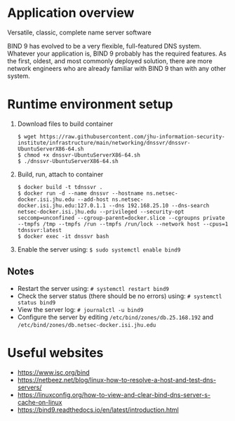 # Application overview
Versatile, classic, complete name server software

BIND 9 has evolved to be a very flexible, full-featured DNS system. Whatever your application is, BIND 9 probably has the required features. As the first, oldest, and most commonly deployed solution, there are more network engineers who are already familiar with BIND 9 than with any other system.

# Runtime environment setup
1. Download files to build container
    ```
    $ wget https://raw.githubusercontent.com/jhu-information-security-institute/infrastructure/main/networking/dnssvr/dnssvr-UbuntuServerX86-64.sh
    $ chmod +x dnssvr-UbuntuServerX86-64.sh
    $ ./dnssvr-UbuntuServerX86-64.sh
    ```
1. Build, run, attach to container
    ```
    $ docker build -t tdnssvr .
    $ docker run -d --name dnssvr --hostname ns.netsec-docker.isi.jhu.edu --add-host ns.netsec-docker.isi.jhu.edu:127.0.1.1 --dns 192.168.25.10 --dns-search netsec-docker.isi.jhu.edu --privileged --security-opt seccomp=unconfined --cgroup-parent=docker.slice --cgroupns private --tmpfs /tmp --tmpfs /run --tmpfs /run/lock --network host --cpus=1 tdnssvr:latest
    $ docker exec -it dnssvr bash 
    ```
1. Enable the server using: `$ sudo systemctl enable bind9`

## Notes
* Restart the server using: `# systemctl restart bind9`
* Check the server status (there should be no errors) using: `# systemctl status bind9`
* View the server log: `# journalctl -u bind9`
* Configure the server by editing `/etc/bind/zones/db.25.168.192` and `/etc/bind/zones/db.netsec-docker.isi.jhu.edu`

# Useful websites
* https://www.isc.org/bind
* https://netbeez.net/blog/linux-how-to-resolve-a-host-and-test-dns-servers/
* https://linuxconfig.org/how-to-view-and-clear-bind-dns-server-s-cache-on-linux
* https://bind9.readthedocs.io/en/latest/introduction.html
